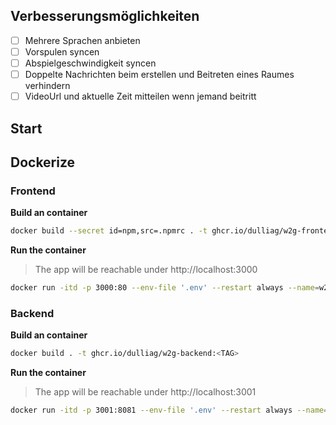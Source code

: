 ## Verbesserungsmöglichkeiten

- [ ] Mehrere Sprachen anbieten
- [ ] Vorspulen syncen
- [ ] Abspielgeschwindigkeit syncen
- [ ] Doppelte Nachrichten beim erstellen und Beitreten eines Raumes verhindern
- [ ] VideoUrl und aktuelle Zeit mitteilen wenn jemand beitritt

## Start

## Dockerize

### Frontend

**Build an container**

```bash
docker build --secret id=npm,src=.npmrc . -t ghcr.io/dulliag/w2g-frontend:<TAG>
```

**Run the container**

> The app will be reachable under http://localhost:3000

```bash
docker run -itd -p 3000:80 --env-file '.env' --restart always --name=w2g-frontend ghcr.io/dulliag/w2g-frontend:<TAG>
```

### Backend

**Build an container**

```bash
docker build . -t ghcr.io/dulliag/w2g-backend:<TAG>
```

**Run the container**

> The app will be reachable under http://localhost:3001

```bash
docker run -itd -p 3001:8081 --env-file '.env' --restart always --name=w2g-backend ghcr.io/dulliag/w2g-backend:<TAG>
```
